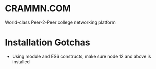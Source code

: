 # CRAMMN.COM
World-class Peer-2-Peer college networking platform

# Installation Gotchas
* Using module and ES6 constructs, make sure node 12 and above is installed